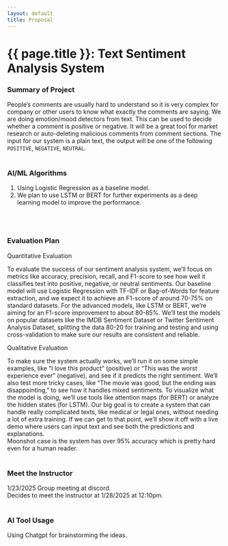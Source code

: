 ```yaml
---
layout: default
title: Proposal
---
```


# {{ page.title }}: Text Sentiment Analysis System


### Summary of Project
People’s comments are usually hard to understand so it is very complex for company or other users to know what exactly the comments are saying. We are doing emotion/mood detectors from text. This can be used to decide whether a comment is positive or negative. It will be a great tool for market research or auto-deleting malicious comments from comment sections. The input for our system is a plain text, the output will be one of the following `POSITIVE`, `NEGATIVE`, `NEUTRAL`.
<br>
<br>

### AI/ML Algorithms<br />
1. Using Logistic Regression as a baseline model.<br />
2. We plan to use LSTM or BERT for further experiments as a deep learning model to improve the performance.
<br>
<br>

### Evaluation Plan<br />
Quantitative Evaluation<br />

To evaluate the success of our sentiment analysis system, we’ll focus on metrics like accuracy, precision, recall, and F1-score to see how well it classifies text into positive, negative, or neutral sentiments. Our baseline model will use Logistic Regression with TF-IDF or Bag-of-Words for feature extraction, and we expect it to achieve an F1-score of around 70-75% on standard datasets. For the advanced models, like LSTM or BERT, we’re aiming for an F1-score improvement to about 80-85%. We’ll test the models on popular datasets like the IMDB Sentiment Dataset or Twitter Sentiment Analysis Dataset, splitting the data 80-20 for training and testing and using cross-validation to make sure our results are consistent and reliable.

Qualitative Evaluation<br />

To make sure the system actually works, we’ll run it on some simple examples, like “I love this product” (positive) or “This was the worst experience ever” (negative), and see if it predicts the right sentiment. We’ll also test more tricky cases, like “The movie was good, but the ending was disappointing,” to see how it handles mixed sentiments. To visualize what the model is doing, we’ll use tools like attention maps (for BERT) or analyze the hidden states (for LSTM). Our big goal is to create a system that can handle really complicated texts, like medical or legal ones, without needing a lot of extra training. If we can get to that point, we’ll show it off with a live demo where users can input text and see both the predictions and explanations.<br />
Moonshot case is the system has over 95% accuracy which is pretty hard even for a human reader.
<br>
<br>

### Meet the Instructor<br />
1/23/2025 Group meeting at discord.<br />
Decides to meet the instructor at 1/28/2025 at 12:10pm.
<br>
<br>

### AI Tool Usage<br />
Using Chatgpt for brainstorming the ideas.
<br>
<br>

